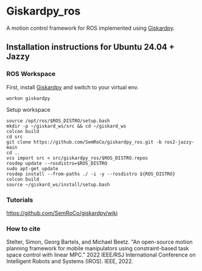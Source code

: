 # Giskardpy_ros
A motion control framework for ROS implemented using [Giskardpy](https://github.com/SemRoCo/giskardpy/tree/giskard_library).

## Installation instructions for Ubuntu 24.04 + Jazzy

### ROS Workspace
First, install [Giskardpy](https://github.com/SemRoCo/giskardpy/tree/giskard_library) and switch to your virtual env.
```
workon giskardpy
```
Setup workspace
```
source /opt/ros/$ROS_DISTRO/setup.bash
mkdir -p ~/giskard_ws/src && cd ~/giskard_ws
colcon build
cd src
git clone https://github.com/SemRoCo/giskardpy_ros.git -b ros2-jazzy-main
cd ..
vcs import src < src/giskardpy_ros/$ROS_DISTRO.repos 
rosdep update --rosdistro=$ROS_DISTRO
sudo apt-get update
rosdep install --from-paths ./ -i -y --rosdistro ${ROS_DISTRO}
colcon build
source ~/giskard_ws/install/setup.bash
```
### Tutorials
https://github.com/SemRoCo/giskardpy/wiki

### How to cite
Stelter, Simon, Georg Bartels, and Michael Beetz. "An open-source motion planning framework for mobile manipulators using constraint-based task space control with linear MPC." 2022 IEEE/RSJ International Conference on Intelligent Robots and Systems (IROS). IEEE, 2022.

